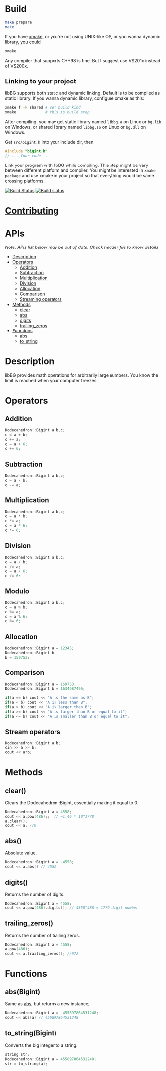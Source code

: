 # Build

```bash
make prepare
make
```
If you have [xmake](https://github.com/tboox/xmake), or you're not using UNIX-like OS, or you wanna dynamic library, you could
```bash
xmake
```
Any compiler that supports C++98 is fine. But I suggest use VS201x instead of VS200x.

## Linking to your project

libBG supports both static and dynamic linking. Default is to be compiled as static library. If you wanna dynamic library, configure xmake as this:
```bash
xmake f -k shared # set build kind
xmake             # this is build step
```
After compiling, you may get static library named <code>libbg.a</code> on Linux or <code>bg.lib</code> on Windows, or shared library named <code>libbg.so</code> on Linux or <code>bg.dll</code> on Windows.

Get <code>src/bigint.h</code> into your include dir, then
```C++
#include "bigint.h"
// ... Your code ..
```
Link your program with libBG while compiling. This step might be vary between different platform and compiler. You might be interested in <code>xmake package</code> and use xmake in your project so that everything would be same crossing platforms.

[![Build Status](https://travis-ci.org/TitanSnow/libBG.svg?branch=master)](https://travis-ci.org/TitanSnow/libBG)
[![Build status](https://ci.appveyor.com/api/projects/status/sn4qgh654fs6u2nm?svg=true)](https://ci.appveyor.com/project/TitanSnow/libbg)

# [Contributing](CONTRIBUTING.md)

# APIs
*Note: APIs list below may be out of date. Check header file to know details*

* [Description](#description)   
* [Operators](#operators)
  * [Addition](#addition)
  * [Subtraction](#subtraction)
  * [Multiplication](#multiplication)
  * [Division](#division)
  * [Allocation](#allocation)
  * [Comparison](#comparison)
  * [Streaming operators](#streaming-operators)
* [Methods](#methods)
  * [clear](#clear)
  * [abs](#abs)
  * [digits](#digits)
  * [trailing_zeros](#trailing_zeros)
* [Functions](#functions)
  * [abs](#absbigint)
  * [to_string](#to_stringbigint)

# Description
libBG provides math operations for arbitrarily large numbers. You know the limit is reached when your computer freezes.

# Operators
## Addition
```C++
Dodecahedron::Bigint a,b,c;
c = a + b;
c += a;
c = a + 6;
c += 6;
```
## Subtraction
```C++
Dodecahedron::Bigint a,b,c;
c = a - b;
c -= a;
```
## Multiplication
```C++
Dodecahedron::Bigint a,b,c;
c = a * b;
c *= a;
c = a * 6;
c *= 6;
```
## Division
```C++
Dodecahedron::Bigint a,b,c;
c = a / b;
c /= a;
c = a / 6;
c /= 6;
```
## Modulo
```C++
Dodecahedron::Bigint a,b,c;
c = a % b;
c %= a;
c = a % 6;
c %= 6;
```
## Allocation
```C++
Dodecahedron::Bigint a = 12345;
Dodecahedron::Bigint b;
b = 159753;
```
## Comparison
```C++
Dodecahedron::Bigint a = 159753;
Dodecahedron::Bigint b = 1634687496;

if(a == b) cout << "A is the same as B";
if(a < b) cout << "A is less than B";
if(a > b) cout << "A is larger than B";
if(a >= b) cout << "A is larger than B or equal to it";
if(a <= b) cout << "A is smaller than B or equal to it";
```
## Stream operators
```C++
Dodecahedron::Bigint a,b;
cin >> a >> b;
cout << a*b;
```
# Methods
## clear()
Clears the Dodecahedron::Bigint, essentially making it equal to 0.
```C++
Dodecahedron::Bigint a = 4558;
cout << a.pow(486);;  // ~1.46 * 10^1778
a.clear();
cout << a; //0
```
## abs()
Absolute value.
```C++
Dodecahedron::Bigint a = -4558;
cout << a.abs() // 4558
```
## digits()
Returns the number of digits.
```C++
Dodecahedron::Bigint a = 4558;
cout << a.pow(486).digits(); // 4558^486 = 1779 digit number
```
## trailing_zeros()
Returns the number of trailing zeros.
```C++
Dodecahedron::Bigint a = 4558;
a.pow(486);
cout << a.trailing_zeros(); //972
```
# Functions
## abs(Bigint)
Same as [abs](#abs), but returns a new instance;
```C++
Dodecahedron::Bigint a = -455897864531248;
cout << abs(a) // 455897864531248
```
## to_string(Bigint)
Converts the big integer to a string.
```C++
string str;
Dodecahedron::Bigint a = 455897864531248;
str = to_string(a);
```
